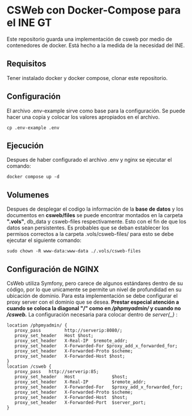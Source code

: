 
# CSWeb con Docker-Compose para el INE GT
Este repositorio guarda una implementación de csweb por medio de contenedores de docker. Está hecho a la medida de la necesidad del INE. 

## Requisitos
Tener instalado docker y docker compose, clonar este repositorio. 

## Configuración
El archivo .env-example sirve como base para la configuración. Se puede hacer una copia y colocar los valores apropiados en el archivo. 
 ``` 
cp .env-example .env
```

## Ejecución 
Despues de haber configurado el archivo .env y nginx se ejecutar el comando: 
``` 
docker compose up -d
```

## Volumenes
Despues de desplegar el codigo la información  de la **base de datos** y los documentos en **csweb/files** se puede encontrar montados en la carpeta **".vols"**, db_data y csweb-files respectivamente. Esto con el fin de que los datos sean persistentes. Es probables que se deban establecer los permisos correctos a la carpeta .vols/csweb-files/ para esto se debe ejecutar el siguiente comando: 
```
sudo chown -R www-data:www-data ./.vols/csweb-files 
```


## Configuración de NGINX
CsWeb utiliza Symfony, pero carece de algunos estándares dentro de su código, por lo que unicamente se permite un nivel de profundidad en su ubicación de dominio. Para esta implementación se debe configurar el proxy server con el dominio que se desea. **Prestar especial atención a cuando se coloca la diagonal "/" como en */phpmyadmin/* y cuando no */csweb.*** La configuración necesaria para colocar dentro de *server{_}* : 
 ```
 location /phpmyadmin/ {
    proxy_pass         http://serverip:8080/;
    proxy_set_header   Host $host;
    proxy_set_header   X-Real-IP  $remote_addr;
    proxy_set_header   X-Forwarded-For $proxy_add_x_forwarded_for;
    proxy_set_header   X-Forwarded-Proto $scheme;
    proxy_set_header   X-Forwarded-Host $host;
}
location /csweb {
    proxy_pass   http://serverip:85;
    proxy_set_header   Host              $host;
    proxy_set_header   X-Real-IP         $remote_addr;
    proxy_set_header   X-Forwarded-For   $proxy_add_x_forwarded_for;
    proxy_set_header   X-Forwarded-Proto $scheme;
    proxy_set_header   X-Forwarded-Host  $host;
    proxy_set_header   X-Forwarded-Port  $server_port;
}
 ```


